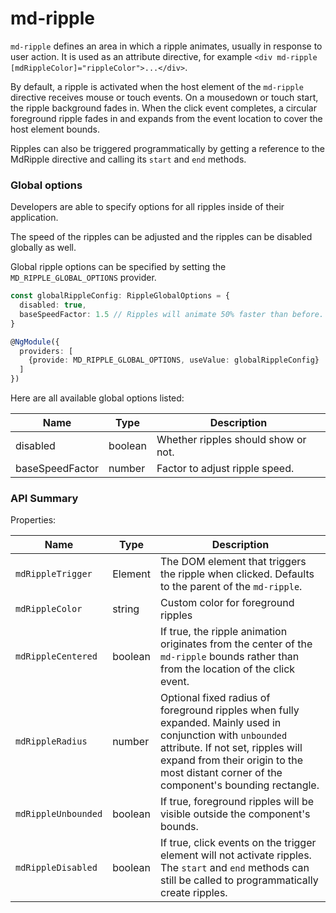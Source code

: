 # md-ripple

`md-ripple` defines an area in which a ripple animates, usually in response to user action. It is used as an attribute directive, for example `<div md-ripple [mdRippleColor]="rippleColor">...</div>`.

By default, a ripple is activated when the host element of the `md-ripple` directive receives mouse or touch events. On a mousedown or touch start, the ripple background fades in. When the click event completes, a circular foreground ripple fades in and expands from the event location to cover the host element bounds.

Ripples can also be triggered programmatically by getting a reference to the MdRipple directive and calling its `start` and `end` methods.

### Global options

Developers are able to specify options for all ripples inside of their application.

The speed of the ripples can be adjusted and the ripples can be disabled globally as well.

Global ripple options can be specified by setting the `MD_RIPPLE_GLOBAL_OPTIONS` provider.

```ts
const globalRippleConfig: RippleGlobalOptions = {
  disabled: true,
  baseSpeedFactor: 1.5 // Ripples will animate 50% faster than before.
}

@NgModule({
  providers: [
    {provide: MD_RIPPLE_GLOBAL_OPTIONS, useValue: globalRippleConfig} 
  ]
})
```

Here are all available global options listed:

| Name            | Type    | Description                               |
| --------------- | ------- | ----------------------------------------- |
| disabled        | boolean | Whether ripples should show or not.       |
| baseSpeedFactor | number  | Factor to adjust ripple speed.            |

### API Summary

Properties:

| Name | Type | Description |
| --- | --- | --- |
| `mdRippleTrigger` | Element | The DOM element that triggers the ripple when clicked. Defaults to the parent of the `md-ripple`.
| `mdRippleColor` | string | Custom color for foreground ripples
| `mdRippleCentered` | boolean | If true, the ripple animation originates from the center of the `md-ripple` bounds rather than from the location of the click event.
| `mdRippleRadius` | number | Optional fixed radius of foreground ripples when fully expanded. Mainly used in conjunction with `unbounded` attribute. If not set, ripples will expand from their origin to the most distant corner of the component's bounding rectangle.
| `mdRippleUnbounded` | boolean | If true, foreground ripples will be visible outside the component's bounds.
| `mdRippleDisabled` | boolean | If true, click events on the trigger element will not activate ripples. The `start` and `end` methods can still be called to programmatically create ripples.
